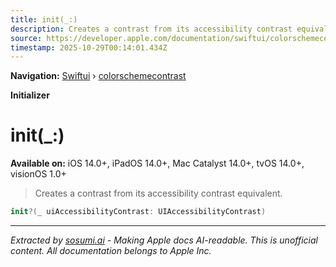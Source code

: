```yaml
---
title: init(_:)
description: Creates a contrast from its accessibility contrast equivalent.
source: https://developer.apple.com/documentation/swiftui/colorschemecontrast/init(_:)
timestamp: 2025-10-29T00:14:01.434Z
---
```


**Navigation:** [Swiftui](/documentation/swiftui) › [colorschemecontrast](/documentation/swiftui/colorschemecontrast)

**Initializer**

# init(_:)

**Available on:** iOS 14.0+, iPadOS 14.0+, Mac Catalyst 14.0+, tvOS 14.0+, visionOS 1.0+

> Creates a contrast from its accessibility contrast equivalent.

```swift
init?(_ uiAccessibilityContrast: UIAccessibilityContrast)
```

---

*Extracted by [sosumi.ai](https://sosumi.ai) - Making Apple docs AI-readable.*
*This is unofficial content. All documentation belongs to Apple Inc.*

